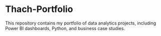 # Thach-Portfolio
This repository contains my portfolio of data analytics projects, including Power BI dashboards, Python, and business case studies. 
